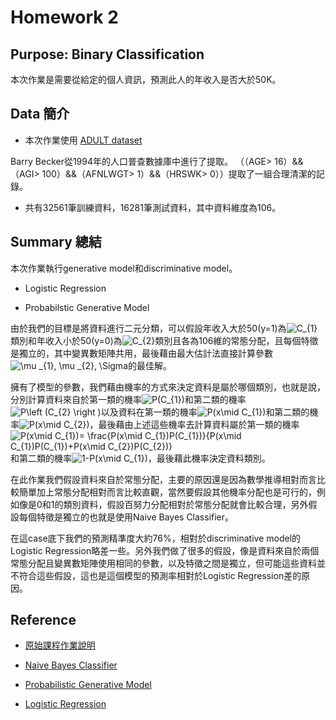 
# Homework 2


## Purpose: Binary Classification

本次作業是需要從給定的個人資訊，預測此人的年收入是否大於50K。

## Data 簡介

* 本次作業使用 [ADULT dataset](https://archive.ics.uci.edu/ml/datasets/Adult)

Barry Becker從1994年的人口普查數據庫中進行了提取。 
（（AGE> 16）&&（AGI> 100）&&（AFNLWGT> 1）&&（HRSWK> 0））提取了一組合理清潔的記錄。

* 共有32561筆訓練資料，16281筆測試資料，其中資料維度為106。


## Summary 總結

本次作業執行generative model和discriminative model。

* Logistic Regression


* Probabilstic Generative Model

由於我們的目標是將資料進行二元分類，可以假設年收入大於50(y=1)為<img src="https://latex.codecogs.com/gif.latex?C_{1}" title="C_{1}" />類別和年收入小於50(y=0)為<img src="https://latex.codecogs.com/gif.latex?C_{2}" title="C_{2}" />類別且各為106維的常態分配，且每個特徵是獨立的，其中變異數矩陣共用，最後藉由最大估計法直接計算參數<img src="https://latex.codecogs.com/gif.latex?\mu&space;_{1},&space;\mu&space;_{2},&space;\Sigma" title="\mu _{1}, \mu _{2}, \Sigma" />的最佳解。

擁有了模型的參數，我們藉由機率的方式來決定資料是屬於哪個類別，也就是說，分別計算資料來自於第一類的機率<img src="https://latex.codecogs.com/gif.latex?P(C_{1})" title="P(C_{1})" />和第二類的機率<img src="https://latex.codecogs.com/gif.latex?P\left&space;(C_{2}&space;\right&space;)" title="P\left (C_{2} \right )" />以及資料在第一類的機率<img src="https://latex.codecogs.com/gif.latex?P(x\mid&space;C_{1})" title="P(x\mid C_{1})" />和第二類的機率<img src="https://latex.codecogs.com/gif.latex?P(x\mid&space;C_{2})" title="P(x\mid C_{2})" />，最後藉由上述這些機率去計算資料屬於第一類的機率<img src="https://latex.codecogs.com/gif.latex?P(x\mid&space;C_{1})=&space;\frac{P(x\mid&space;C_{1})P(C_{1})}{P(x\mid&space;C_{1})P(C_{1})&plus;P(x\mid&space;C_{2})P(C_{2})}" title="P(x\mid C_{1})= \frac{P(x\mid C_{1})P(C_{1})}{P(x\mid C_{1})P(C_{1})+P(x\mid C_{2})P(C_{2})}" />和第二類的機率<img src="https://latex.codecogs.com/gif.latex?1-P(x\mid&space;C_{1})" title="1-P(x\mid C_{1})" />，最後藉此機率決定資料類別。

在此作業我們假設資料來自於常態分配，主要的原因還是因為數學推導相對而言比較簡單加上常態分配相對而言比較直觀，當然要假設其他機率分配也是可行的，例如像是0和1的類別資料，假設百努力分配相對於常態分配就會比較合理，另外假設每個特徵是獨立的也就是使用Naive Bayes Classifier。

在這case底下我們的預測精準度大約76%，相對於discriminative model的Logistic Regression略差一些。另外我們做了很多的假設，像是資料來自於兩個常態分配且變異數矩陣使用相同的參數，以及特徵之間是獨立，但可能這些資料並不符合這些假設，這也是這個模型的預測率相對於Logistic Regression差的原因。

## Reference

* [原始課程作業說明](https://docs.google.com/presentation/d/12wP13zwBWSmmYq4DufsxiMjmXociERW7VnjPWscXZO8/edit#slide=id.g1ef9a0916d_0_0)

* [Naive Bayes Classifier](https://en.wikipedia.org/wiki/Naive_Bayes_classifier)

* [Probabilistic Generative Model](http://speech.ee.ntu.edu.tw/~tlkagk/courses/ML_2017/Lecture/Classification.mp4)

* [Logistic Regression](http://speech.ee.ntu.edu.tw/~tlkagk/courses/ML_2017/Lecture/LR.mp4)